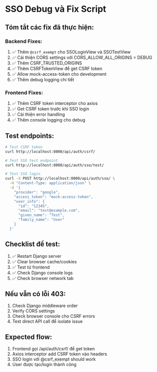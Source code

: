 # SSO Debug và Fix Script

## Tóm tắt các fix đã thực hiện:

### Backend Fixes:
1. ✅ Thêm `@csrf_exempt` cho SSOLoginView và SSOTestView
2. ✅ Cải thiện CORS settings với CORS_ALLOW_ALL_ORIGINS = DEBUG
3. ✅ Thêm CSRF_TRUSTED_ORIGINS
4. ✅ Thêm CSRFTokenView để get CSRF token
5. ✅ Allow mock-access-token cho development
6. ✅ Thêm debug logging chi tiết

### Frontend Fixes:
1. ✅ Thêm CSRF token interceptor cho axios
2. ✅ Get CSRF token trước khi SSO login
3. ✅ Cải thiện error handling
4. ✅ Thêm console logging cho debug

## Test endpoints:

```bash
# Test CSRF token
curl http://localhost:8000/api/auth/csrf/

# Test SSO test endpoint
curl http://localhost:8000/api/auth/sso/test/

# Test SSO login
curl -X POST http://localhost:8000/api/auth/sso/ \
  -H "Content-Type: application/json" \
  -d '{
    "provider": "google",
    "access_token": "mock-access-token", 
    "user_info": {
      "id": "12345",
      "email": "test@example.com",
      "given_name": "Test",
      "family_name": "User"
    }
  }'
```

## Checklist để test:

1. ✅ Restart Django server
2. ✅ Clear browser cache/cookies
3. ✅ Test từ frontend
4. ✅ Check Django console logs
5. ✅ Check browser network tab

## Nếu vẫn có lỗi 403:

1. Check Django middleware order
2. Verify CORS settings
3. Check browser console cho CSRF errors
4. Test direct API call để isolate issue

## Expected flow:
1. Frontend gọi /api/auth/csrf/ để get token
2. Axios interceptor add CSRF token vào headers
3. SSO login với @csrf_exempt should work
4. User được tạo/login thành công
